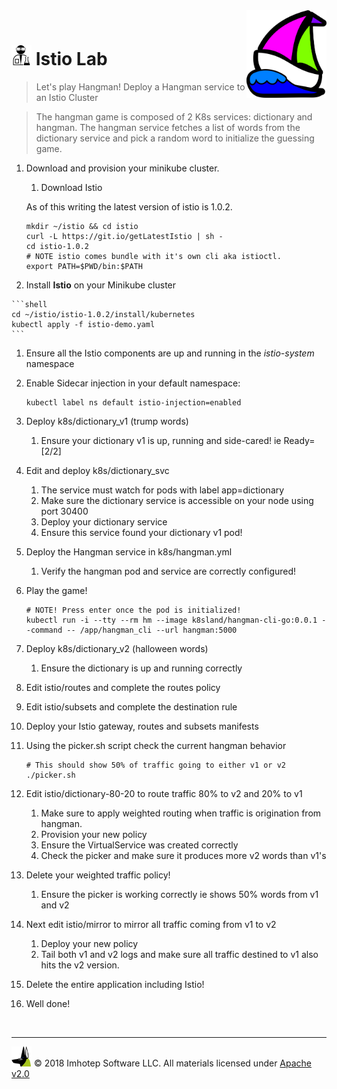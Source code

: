 <img src="../assets/k8sland.png" align="right" width="128" height="auto"/>

<br/>


# <img src="../assets/lab.png" width="32" height="auto"/> Istio Lab

> Let's play Hangman! Deploy a Hangman service to an Istio Cluster

> The hangman game is composed of 2 K8s services: dictionary and hangman. The hangman
> service fetches a list of words from the dictionary service and pick a random word to
> initialize the guessing game.

1. Download and provision your minikube cluster.
   1. Download Istio

    As of this writing the latest version of istio is 1.0.2.

    ```shell
    mkdir ~/istio && cd istio
    curl -L https://git.io/getLatestIstio | sh -
    cd istio-1.0.2
    # NOTE istio comes bundle with it's own cli aka istioctl.
    export PATH=$PWD/bin:$PATH
    ```

  1. Install **Istio** on your Minikube cluster

    ```shell
    cd ~/istio/istio-1.0.2/install/kubernetes
    kubectl apply -f istio-demo.yaml
    ```

1. Ensure all the Istio components are up and running in the *istio-system* namespace
1. Enable Sidecar injection in your default namespace:

    ```shell
    kubectl label ns default istio-injection=enabled
    ```

1. Deploy k8s/dictionary_v1 (trump words)
   1. Ensure your dictionary v1 is up, running and side-cared! ie Ready=[2/2]
1. Edit and deploy k8s/dictionary_svc
   1. The service must watch for pods with label app=dictionary
   2. Make sure the dictionary service is accessible on your node using port 30400
   3. Deploy your dictionary service
   4. Ensure this service found your dictionary v1 pod!
1. Deploy the Hangman service in k8s/hangman.yml
   1. Verify the hangman pod and service are correctly configured!
1. Play the game!

    ```shell
    # NOTE! Press enter once the pod is initialized!
    kubectl run -i --tty --rm hm --image k8sland/hangman-cli-go:0.0.1 --command -- /app/hangman_cli --url hangman:5000
    ```

1. Deploy k8s/dictionary_v2 (halloween words)
   1. Ensure the dictionary is up and running correctly
1. Edit istio/routes and complete the routes policy
1. Edit istio/subsets and complete the destination rule
1. Deploy your Istio gateway, routes and subsets manifests
1. Using the picker.sh script check the current hangman behavior

    ```shell
    # This should show 50% of traffic going to either v1 or v2
    ./picker.sh
    ```

1. Edit istio/dictionary-80-20 to route traffic 80% to v2 and 20% to v1
   1. Make sure to apply weighted routing when traffic is origination from hangman.
   2. Provision your new policy
   3. Ensure the VirtualService was created correctly
   4. Check the picker and make sure it produces more v2 words than v1's
1. Delete your weighted traffic policy!
   1. Ensure the picker is working correctly ie shows 50% words from v1 and v2
1. Next edit istio/mirror to mirror all traffic coming from v1 to v2
   1. Deploy your new policy
   2. Tail both v1 and v2 logs and make sure all traffic destined to v1 also
      hits the v2 version.
1. Delete the entire application including Istio!
1. Well done!


<br/>

---
<img src="../assets/imhotep_logo.png" width="32" height="auto"/> © 2018 Imhotep Software LLC.
All materials licensed under [Apache v2.0](http://www.apache.org/licenses/LICENSE-2.0)
